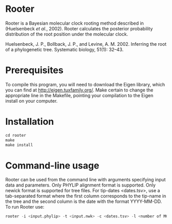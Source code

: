 # Rooter
Rooter is a Bayesian molecular clock rooting method described in (Huelsenbeck <i>et al</i>., 2002). Rooter calculates the posterior probability distribution of the root position under the molecular clock.

Huelsenbeck, J. P., Bollback, J. P., and Levine, A. M. 2002. Inferring  the  root  of  a  phylogenetic  tree. Systematic biology, 51(1): 32–43.
# Prerequisites
To compile this program, you will need to download the Eigen library, which you can find at http://eigen.tuxfamily.org/. Make certain to change the appropriate line in the Makefile, pointing your compilation to the Eigen install on your computer.
# Installation

```S
cd rooter
make
make install
```
# Command-line usage
Rooter can be used from the command line with arguments specifying input data and parameters. Only PHYLIP alignment format is supported. Only newick format is supported for tree files. For tip-dates <dates.tsv>, use a tab-separated format where the first column corresponds to the tip-name in the tree and the second column is the date with the format YYYY-MM-DD. To run Rooter use:

```S
rooter -i <input.phylip> -t <input.nwk> -c <dates.tsv> -l <number of MCMC cycles> -s <> -p <> -o <output_prefix>
```

